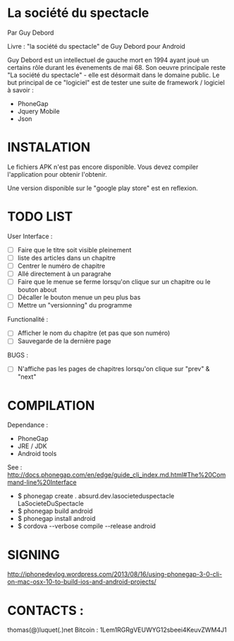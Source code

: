 La société du spectacle
=======================

Par Guy Debord

Livre : "la société du spectacle" de Guy Debord pour Android

Guy Debord est un intellectuel de gauche mort en 1994 ayant joué un certains rôle durant les évenements de mai 68.
Son oeuvre principale reste "La société du spectacle" - elle est désormait dans le domaine public.
Le but principal de ce "logiciel" est de tester une suite de framework / logiciel à savoir :

* PhoneGap
* Jquery Mobile
* Json

INSTALATION 
===========
Le fichiers APK n'est pas encore disponible.
Vous devez compiler l'application pour obtenir l'obtenir.

Une version disponible sur le "google play store" est en reflexion.

TODO LIST 
=========

User Interface :
- [ ] Faire que le titre soit visible pleinement
- [ ] liste des articles dans un chapitre
- [ ] Centrer le numéro de chapitre
- [ ] Allé directement à un paragrahe
- [ ] Faire que le menue se ferme lorsqu'on clique sur un chapitre ou le bouton about
- [ ] Décaller le bouton menue un peu plus bas
- [ ] Mettre un "versionning" du programme

Functionalité :
- [ ] Afficher le nom du chapitre (et pas que son numéro)
- [ ] Sauvegarde de la dernière page

BUGS :
- [ ] N'affiche pas les pages de chapitres lorsqu'on clique sur "prev" & "next" 

COMPILATION
============

Dependance :
* PhoneGap
* JRE / JDK
* Android tools

See : 
http://docs.phonegap.com/en/edge/guide_cli_index.md.html#The%20Command-line%20Interface


* $ phonegap create . absurd.dev.lasocieteduspectacle LaSocieteDuSpectacle
* $ phonegap build android
* $ phonegap install android
* $ cordova --verbose compile --release android


SIGNING 
=======
http://iphonedevlog.wordpress.com/2013/08/16/using-phonegap-3-0-cli-on-mac-osx-10-to-build-ios-and-android-projects/


CONTACTS :
==========
thomas(@)luquet(.)net
Bitcoin : 1Lem1RGRgVEUWYG12sbeei4KeuvZWM4J1